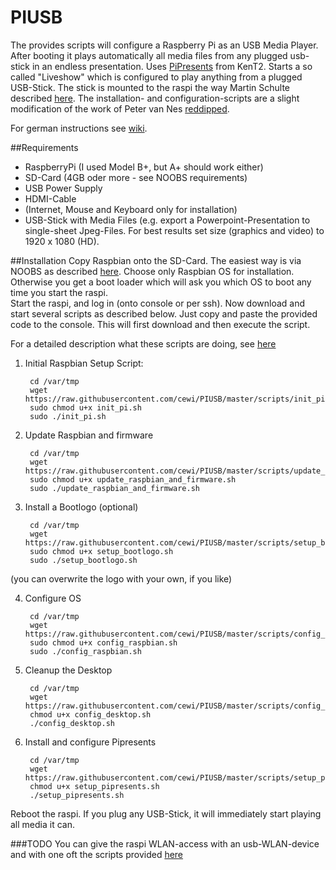 PIUSB
=========

The provides scripts will configure a Raspberry Pi as an USB Media Player. After booting it plays automatically all media files from any plugged usb-stick in an endless presentation. Uses [PiPresents](https://pipresents.wordpress.com/) from KenT2. Starts a so called "Liveshow" which is configured to play anything from a plugged USB-Stick. The stick is mounted to the raspi the way Martin Schulte described [here](https://pipresents.wordpress.com/hints-and-tips/using-usb-sticks-without-naming-them/). The installation- and configuration-scripts are a slight modification of the work of Peter van Nes [reddipped](https://github.com/reddipped/PIChannel).

For german instructions see [wiki](https://github.com/cewi/PIUSB/wiki).

##Requirements
- RaspberryPi (I used Model B+, but A+ should work either)
 - SD-Card (4GB oder more - see NOOBS requirements)
 - USB Power Supply
- HDMI-Cable
- (Internet, Mouse and Keyboard only for installation)
- USB-Stick with Media Files (e.g. export a Powerpoint-Presentation to single-sheet Jpeg-Files. For best results set size (graphics and video) to 1920 x 1080 (HD).

##Installation
Copy Raspbian onto the SD-Card. The easiest way is via NOOBS as described [here](http://www.raspberrypi.org/help/noobs-setup/). Choose only Raspbian OS for installation. Otherwise you get a boot loader which will ask you which OS to boot any time you start the raspi.  
Start the raspi, and log in (onto console or per ssh). Now download and start several scripts as described below. Just copy and paste the provided code to the console. This will first download and then execute the script.

For a detailed description what these scripts are doing, see [here](http://www.reddipped.com/2014/06/grandpas-family-channel/)

1. Initial Raspbian Setup Script:

        cd /var/tmp  
        wget https://raw.githubusercontent.com/cewi/PIUSB/master/scripts/init_pi.sh  
        sudo chmod u+x init_pi.sh  
        sudo ./init_pi.sh  
 
2. Update Raspbian and firmware

        cd /var/tmp  
        wget https://raw.githubusercontent.com/cewi/PIUSB/master/scripts/update_raspbian_and_firmware.sh  
        sudo chmod u+x update_raspbian_and_firmware.sh  
        sudo ./update_raspbian_and_firmware.sh  
    
3. Install a Bootlogo (optional)

        cd /var/tmp
        wget https://raw.githubusercontent.com/cewi/PIUSB/master/scripts/setup_bootlogo.sh
        sudo chmod u+x setup_bootlogo.sh
        sudo ./setup_bootlogo.sh
(you can overwrite the logo with your own, if you like) 

4. Configure OS

        cd /var/tmp  
        wget https://raw.githubusercontent.com/cewi/PIUSB/master/scripts/config_raspbian.sh  
        sudo chmod u+x config_raspbian.sh  
        sudo ./config_raspbian.sh  

5. Cleanup the Desktop

        cd /var/tmp  
        wget https://raw.githubusercontent.com/cewi/PIUSB/master/scripts/config_desktop.sh  
        chmod u+x config_desktop.sh  
        ./config_desktop.sh  

6. Install and configure Pipresents

        cd /var/tmp  
        wget https://raw.githubusercontent.com/cewi/PIUSB/master/scripts/setup_pipresents.sh  
        chmod u+x setup_pipresents.sh  
        ./setup_pipresents.sh  

Reboot the raspi. If you plug any USB-Stick, it will immediately start playing all media it can.

###TODO
You can give the raspi WLAN-access with an usb-WLAN-device and with one oft the scripts provided [here](https://github.com/reddipped/PIChannel/blob/master/scripts/setup_wifi.sh)